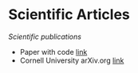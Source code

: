 # Scientific Articles
*Scientific publications*

- Paper with code [link](https://paperswithcode.com/greatest)
- Cornell University arXiv.org [link](https://arxiv.org/list/cs.AI/recent)
